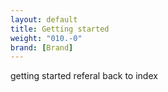 ```yaml
---
layout: default
title: Getting started
weight: "010.-0"
brand: [Brand]
---
```



getting started referal back to index